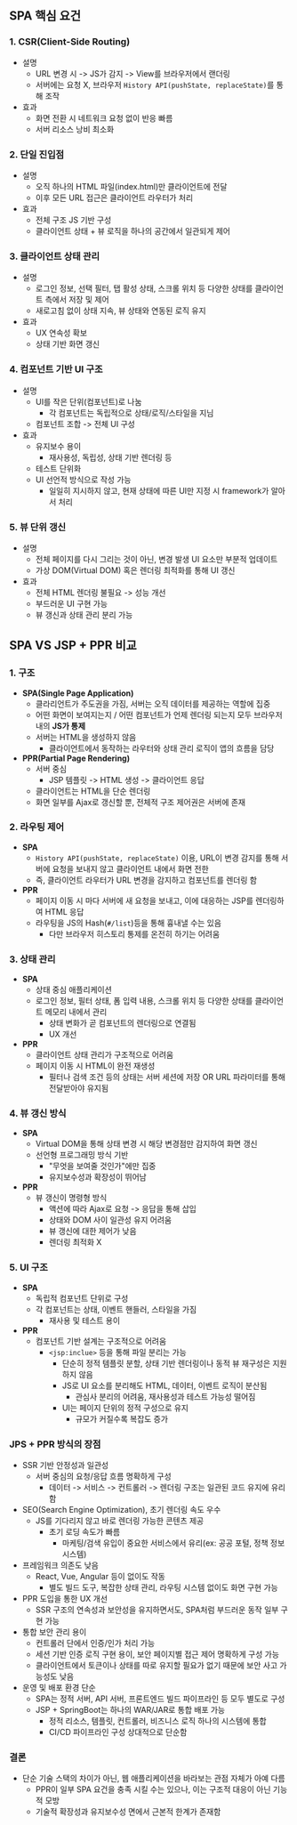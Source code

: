 ## SPA 핵심 요건
### 1. CSR(Client-Side Routing)
- 설명
    - URL 변경 시 -> JS가 감지 -> View를 브라우저에서 랜더링
    - 서버에는 요청 X, 브라우저 `History API(pushState, replaceState)`를 통해 조작
- 효과
    - 화면 전환 시 네트워크 요청 없이 반응 빠름
    - 서버 리소스 낭비 최소화
### 2. 단일 진입점
- 설명
    - 오직 하나의 HTML 파일(index.html)만 클라이언트에 전달
    - 이후 모든 URL 접근은 클라이언트 라우터가 처리
- 효과
    - 전체 구조 JS 기반 구성
    - 클라이언트 상태 + 뷰 로직을 하나의 공간에서 일관되게 제어
### 3. 클라이언트 상태 관리
- 설명
    - 로그인 정보, 선택 필터, 탭 활성 상태, 스크롤 위치 등 다양한 상태를 클라이언트 측에서 저장 및 제어
    - 새로고침 없이 상태 지속, 뷰 상태와 연동된 로직 유지
- 효과
    - UX 연속성 확보
    - 상태 기반 화면 갱신
### 4. 컴포넌트 기반 UI 구조
- 설명
    - UI를 작은 단위(컴포넌트)로 나눔
        - 각 컴포넌트는 독립적으로 상태/로직/스타일을 지님
    - 컴포넌트 조합 -> 전체 UI 구성
- 효과
    - 유지보수 용이
        - 재사용성, 독립성, 상태 기반 렌더링 등
    - 테스트 단위화
    - UI 선언적 방식으로 작성 가능
        - 일일히 지시하지 않고, 현재 상태에 따른 UI만 지정 시 framework가 알아서 처리
### 5. 뷰 단위 갱신
- 설명
    - 전체 페이지를 다시 그리는 것이 아닌, 변경 발생 UI 요소만 부분적 업데이트
    - 가상 DOM(Virtual DOM) 혹은 렌더링 최적화를 통해 UI 갱신
- 효과
    - 전체 HTML 렌더링 불필요 -> 성능 개선
    - 부드러운 UI 구현 가능
    - 뷰 갱신과 상태 관리 분리 가능
## SPA VS JSP + PPR 비교
### 1. 구조
- **SPA(Single Page Application)**
    - 클라리언트가 주도권을 가짐, 서버는 오직 데이터를 제공하는 역할에 집중
    - 어떤 화면이 보여지는지 / 어떤 컴포넌트가 언제 렌더링 되는지 모두 브라우저 내의 **JS가 통제**
    - 서버는 HTML을 생성하지 않음
        - 클라이언트에서 동작하는 라우터와 상태 관리 로직이 앱의 흐름을 담당
- **PPR(Partial Page Rendering)**
    - 서버 중심
        - JSP 템플릿 -> HTML 생성 -> 클라이언트 응답
    - 클라이언트는 HTML을 단순 렌더링
    - 화면 일부를 Ajax로 갱신할 뿐, 전체적 구조 제어권은 서버에 존재
### 2. 라우팅 제어
- **SPA**
    - `History API(pushState, replaceState)` 이용, URL이 변경 감지를 통해 서버에 요청을 보내지 않고 클라이언트 내에서 화면 전한
    - 즉, 클라이언트 라우터가 URL 변경을 감지하고 컴포넌트를 렌더링 함
- **PPR**
    - 페이지 이동 시 마다 서버에 새 요청을 보내고, 이에 대응하는 JSP를 렌더링하여 HTML 응답
    - 라우팅을 JS의 Hash(`#/list`)등을 통해 흉내낼 수는 있음
        - 다만 브라우저 히스토리 통제를 온전히 하기는 어려움
### 3. 상태 관리
- **SPA**
    - 상태 중심 애플리케이션
    - 로그인 정보, 필터 상태, 폼 입력 내용, 스크롤 위치 등 다양한 상태를 클라이언트 메모리 내에서 관리
        - 상태 변화가 곧 컴포넌트의 렌더링으로 연결됨
        - UX 개선
- **PPR**
    - 클라이언트 상태 관리가 구조적으로 어려움
    - 페이지 이동 시 HTML이 완전 재생성
        - 필터나 검색 조건 등의 상태는 서버 세션에 저장 OR URL 파라미터를 통해 전달받아야 유지됨
### 4. 뷰 갱신 방식
- **SPA**
    - Virtual DOM을 통해 상태 변경 시 해당 변경점만 감지하여 화면 갱신
    - 선언형 프로그래밍 방식 기반
        - "무엇을 보여줄 것인가"에만 집중
        - 유지보수성과 확장성이 뛰어남
- **PPR**
    - 뷰 갱신이 명령형 방식
        - 액션에 따라 Ajax로 요청 -> 응답을 통해 삽입
        - 상태와 DOM 사이 일관성 유지 어려움
        - 뷰 갱신에 대한 제어가 낮음
        - 렌더링 최적화 X
### 5. UI 구조
- **SPA**
    - 독립적 컴포넌트 단위로 구성
    - 각 컴포넌트는 상태, 이벤트 핸들러, 스타일을 가짐
        - 재사용 및 테스트 용이
- **PPR**
    - 컴포넌트 기반 설계는 구조적으로 어려움
        - `<jsp:inclue>` 등을 통해 파일 분리는 가능
            - 단순히 정적 템플릿 분할, 상태 기반 렌더링이나 동적 뷰 재구성은 지원하지 않음
            - JS로 UI 요소를 분리해도 HTML, 데이터, 이벤트 로직이 분산됨
                - 관심사 분리의 어려움, 재사용성과 테스트 가능성 떨어짐
            - UI는 페이지 단위의 정적 구성으로 유지
                - 규모가 커질수록 복잡도 증가

### JPS + PPR 방식의 장점
- SSR 기반 안정성과 일관성
    - 서버 중심의 요청/응답 흐름 명확하게 구성
        - 데이터 -> 서비스 -> 컨트롤러 -> 렌더링 구조는 일관된 코드 유지에 유리함
- SEO(Search Engine Optimization), 초기 렌더링 속도 우수
    - JS를 기다리지 않고 바로 렌더링 가능한 콘텐츠 제공
        - 초기 로딩 속도가 빠름
            - 마케팅/검색 유입이 중요한 서비스에서 유리(ex: 공공 포털, 정책 정보 시스템)
- 프레임워크 의존도 낮음
    - React, Vue, Angular 등이 없이도 작동
        - 별도 빌드 도구, 복잡한 상태 관리, 라우팅 시스템 없이도 화면 구현 가능
- PPR 도입을 통한 UX 개선
    - SSR 구조의 연속성과 보안성을 유지하면서도, SPA처럼 부드러운 동작 일부 구현 가능
- 통합 보안 관리 용이
    - 컨트롤러 단에서 인증/인가 처리 가능
    - 세션 기반 인증 로직 구현 용이, 보안 페이지별 접근 제어 명확하게 구성 가능
    - 클라이언트에서 토큰이나 상태를 따로 유지할 필요가 없기 때문에 보안 사고 가능성도 낮음
- 운영 및 배포 환경 단순
    - SPA는 정적 서버, API 서버, 프론트엔드 빌드 파이프라인 등 모두 별도로 구성
    - JSP + SpringBoot는 하나의 WAR/JAR로 통합 배포 가능
        - 정적 리소스, 템플릿, 컨트롤러, 비즈니스 로직 하나의 시스템에 통합 
        - CI/CD 파이프라인 구성 상대적으로 단순함

### 결론
- 단순 기술 스택의 차이가 아닌, 웹 애플리케이션을 바라보는 관점 자체가 아예 다름
    - PPR이 일부 SPA 요건을 충족 시킬 수는 있으나, 이는 구조적 대응이 아닌 기능적 모방
    - 기술적 확장성과 유지보수성 면에서 근본적 한계가 존재함
